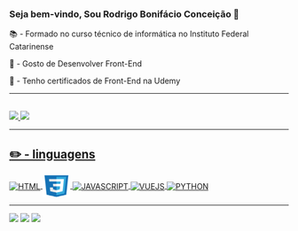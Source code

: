 ### Seja bem-vindo, Sou Rodrigo Bonifácio Conceição 🎉

📚 - Formado no curso técnico de informática no Instituto Federal Catarinense

🧩 - Gosto de Desenvolver Front-End

📜 - Tenho certificados de Front-End na Udemy
<hr>
<div>
  <a href="https://github.com/RodrigoBonif">
    <br>
    <img height="200em" src="https://github-readme-stats.vercel.app/api?username=RodrigoBonif&show_icons=true&theme=tokyonight&include_all_commits=true&count_private=true"/>
    <img height="200em" src="https://github-readme-stats.vercel.app/api/top-langs/?username=RodrigoBonif&layout=compact&langs_count-16&theme=tokyonight"/>  
</div>
<div style-"display: inline_block">
<hr>
<h2>✏️ - linguagens</h2>
<img align="center" alt="HTML" height="40" width="50" src="https://cdn.jsdelivr.net/gh/devicons/devicon/icons/html5/html5-original.svg" />
<img align="center" alt="CSS" height="40" width="50" src="https://raw.githubusercontent.com/devicons/devicon/master/icons/css3/css3-original.svg">
<img align="center" alt="JAVASCRIPT" height="40" width="50" src="https://cdn.jsdelivr.net/gh/devicons/devicon/icons/javascript/javascript-original.svg" />
<img align="center" alt="VUEJS" height="40" width="50" src="https://cdn.jsdelivr.net/gh/devicons/devicon/icons/vuejs/vuejs-original.svg" />
<img align="center" alt="PYTHON" height="40" width="50" src="https://cdn.jsdelivr.net/gh/devicons/devicon/icons/python/python-original.svg" />
</div>
<hr>
<div>
  <a href="https://www.instagram.com/bonifinho/" target="_blank"><img src="https://img.shields.io/badge/-Instagram-%23E4405F?style=for-the-badge&logo=instagram&logoColor=white"
target="_blank"></a>
  <a href="https://www.linkedin.com/in/rodrigo-bonif%C3%A1cio-867157224/" target="_blank"><img src="https://img.shields.io/badge/LinkedIn-0077B5?style=for-the-badge&logo=linkedin&logoColor=white" target="_blank"></a>
  <a href="https://github.com/RodrigoBonif" target="_blank"><img src="https://img.shields.io/badge/GitHub-100000?style=for-the-badge&logo=github&logoColor=white" target="_blank"></a>
</div>
 <div>      
